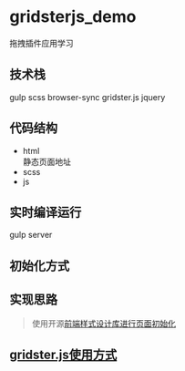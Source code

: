 # gridsterjs_demo
拖拽插件应用学习

## 技术栈  
gulp scss browser-sync gridster.js jquery

## 代码结构
- html  
静态页面地址  
- scss
- js

## 实时编译运行
gulp server

## 初始化方式


## 实现思路
> 使用开源[前端样式设计库进行页面初始化](https://freefrontend.com/css-card-layouts/)


## [gridster.js使用方式](./gridsterJS使用方式.md)



